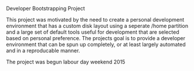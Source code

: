 Developer Bootstrapping Project

This project was motivated by the need to create a personal development environment that has a custom disk layout using a seperate /home partition and a large set of default tools useful for development that are selected based on personal preference.  The projects goal is to provide a developer environment that can be spun up completely, or at least largely automated and in a reproducable manner.

The project was begun labour day weekend 2015
